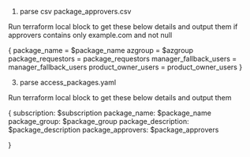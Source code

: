 
1. parse csv package_approvers.csv

Run terraform local block to get these below details and output them if approvers contains only example.com and not null

   {
     package_name = $package_name
     azgroup = $azgroup
     package_requestors = package_requestors
     manager_fallback_users = manager_fallback_users
     product_owner_users = product_owner_users
   }


3. parse access_packages.yaml

Run terraform local block to get these below details and output them

{
  subscription: $subscription
  package_name: $package_name
  package_group: $package_group
  package_description: $package_description
  package_approvers: $package_approvers
  
}


